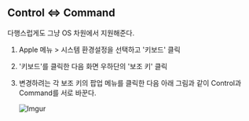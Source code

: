 ## Control <=> Command 

다행스럽게도 그냥 OS 차원에서 지원해준다.

1. Apple 메뉴 > 시스템 환경설정을 선택하고 '키보드' 클릭

2. '키보드'를 클릭한 다음 화면 우하단의 '보조 키' 클릭

3. 변경하려는 각 보조 키의 팝업 메뉴를 클릭한 다음 아래 그림과 같이 Control과 Command를 서로 바꾼다.

    ![Imgur](http://i.imgur.com/4Yi7uUY.png)

